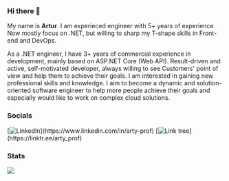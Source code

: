 ### Hi there 👋

My name is **Artur**.
I am experieced engineer with 5+ years of experience. Now mostly focus on .NET, but willing to sharp my T-shape skills in Front-end and DevOps.

As a .NET engineer, I have 3+ years of commercial experience in development, mainly based on ASP.NET Core (Web API). Result-driven and active, self-motivated developer, always willing to see Customers' point of view and help them to achieve their goals. I am interested in gaining new professional skills and knowledge. 
I aim to become a dynamic and solution-oriented software engineer to help more people achieve their goals and especially would like to work on complex cloud solutions. 

### Socials

[![LinkedIn]([https://www.linkedin.com/in/arty-prof](https://img.shields.io/badge/-LinkedIn-blue?style=for-the-badge&logo=appveyor))](https://www.linkedin.com/in/arty-prof)
[![Link tree]([https://linktr.ee/arty_prof](https://img.shields.io/badge/-linktree-green?style=for-the-badge&logo=appveyor))](https://linktr.ee/arty_prof)

### Stats
![](https://komarev.com/ghpvc/?username=ArtyProfe&color=green)
